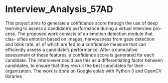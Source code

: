 # Interview_Analysis_57AD

This project aims to generate a confidence score through the use of deep
learning to assess a candidate’s performance during a virtual interview pro-
cess. The proposed work consists of an emotion detection module that clas-
sifies emotion based on images, nervousness from gaze detection and blink
rate, all of which are fed to a confidence measure that can efficiently assess a
candidate’s performance. After a cumulative assessment of these features, a
confidence score is generated for each candidate. The interviewer could use
this as a differentiating factor between candidates, to ensure that they recruit
the best candidates for their organization. The work is done on Google colab
with Python 3 and OpenCV libraries

